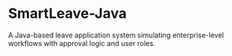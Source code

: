 # SmartLeave-Java
A Java-based leave application system simulating enterprise-level workflows with approval logic and user roles.
